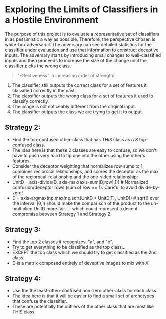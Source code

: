 # Exploring the Limits of Classifiers in a Hostile Environment

The purpose of this project is to evaluate a representative set of classifiers in as pessimistic a way as possible. Therefore, the perspective chosen is white-box adversarial. The adversary can see detailed statistics for the classifier under evaluation and use that information to construct deceptive inputs. The adversary starts by introducing small changes to well-classified inputs and then proceeds to increase the size of the change until the classifier picks the wrong class.

>"Effectiveness" in increasing order of strength:
  1. The classifier still outputs the correct class for a set of features it classified correctly in the past.
  2. The classifier outputs the wrong class for a set of features it used to classify correctly.
  3. The image is not noticeably different from the original input.
  4. The classifier outputs the class we are trying to get it to output.

## Strategy 2:
- Find the top-confused other-class that has *THIS* class as *ITS* top-confused class.
- The idea here is that these 2 classes are easy to confuse, so we don't have to push very hard to tip one into the other using the other's features.
- Consider the deceptor weighting that normalizes row sums to 1, combines reciprocal relationships, and scores the deceptor as the max of the reciprocal-relationship and the one-sided relationship:
- UnitD = axis-divide(D, axis-max(axis-sum(D,row),1)) # Normalized confusion/deceptor rows (sum of row == 1). Careful to avoid divide-by-zero!
- D = axis-argmax(np.max(np.sqrt(UnitD * UnitD.T), UnitD)) # sqrt() over the interval [0,1) should make the comparison of the product to the un-multiplied UnitD more fair.  ... which could represent a decent compromise between Strategy 1 and Strategy 2.

## Strategy 3:
- Find the top 2 classes it recognizes, "a", and "b".
- Try to get everything to be classified as the top class...
- EXCEPT the top class which we should try to get classified as the 2nd class.
- D is a matrix composed entirely of deveptive images to mix with X

## Strategy 4:
- Use the the least-often-confused non-zero other-class for each class.
- The idea here is that it will be easier to find a small set of archetypes that confuse the classifier.
- These are potentially the outliers of the other class that are most like THIS class.
